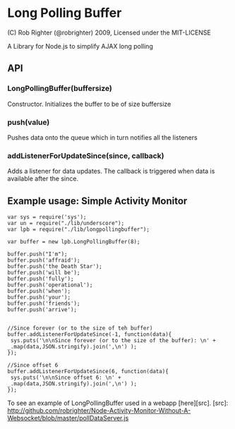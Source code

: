 Long Polling Buffer
===================

(C) Rob Righter (@robrighter) 2009, Licensed under the MIT-LICENSE

A Library for Node.js to simplify AJAX long polling

API
---

### LongPollingBuffer(buffersize)

Constructor. Initializes the buffer to be of size buffersize

### push(value)

Pushes data onto the queue which in turn notifies all the listeners

### addListenerForUpdateSince(since, callback)

Adds a listener for data updates. The callback is triggered when data is available after the since.


Example usage: Simple Activity Monitor
--------------------------------------

	var sys = require('sys');
	var un = require("./lib/underscore");
	var lpb = require("./lib/longpollingbuffer");
	
	var buffer = new lpb.LongPollingBuffer(8);
	
	buffer.push("I'm");
	buffer.push('affraid');
	buffer.push('the Death Star');
	buffer.push('will be');
	buffer.push('fully');
	buffer.push('operational');
	buffer.push('when');
	buffer.push('your');
	buffer.push('friends');
	buffer.push('arrive');
	
	
	//Since forever (or to the size of teh buffer)
	buffer.addListenerForUpdateSince(-1, function(data){
     sys.puts('\n\nSince forever (or to the size of the buffer): \n' + _.map(data,JSON.stringify).join(',\n') );
	});
	
	//Since offset 6
	buffer.addListenerForUpdateSince(6, function(data){
     sys.puts('\n\nSince offset 6: \n' + _.map(data,JSON.stringify).join(',\n') );
	});
	

To see an example of LongPollingBuffer used in a webapp [here][src].
[src]: http://github.com/robrighter/Node-Activity-Monitor-Without-A-Websocket/blob/master/pollDataServer.js